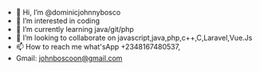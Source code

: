 - 👋 Hi, I’m @dominicjohnnybosco
- 👀 I’m interested in coding
- 🌱 I’m currently learning java/git/php
- 💞️ I’m looking to collaborate on javascript,java,php,c++,C,Laravel,Vue.Js
- 📫 How to reach me what'sApp +2348167480537,
- Gmail: johnboscoon@gmail.com

<!---
dominicjohnnybosco/dominicjohnnybosco is a ✨ special ✨ repository because its `README.md` (this file) appears on your GitHub profile.
You can click the Preview link to take a look at your changes.
--->
